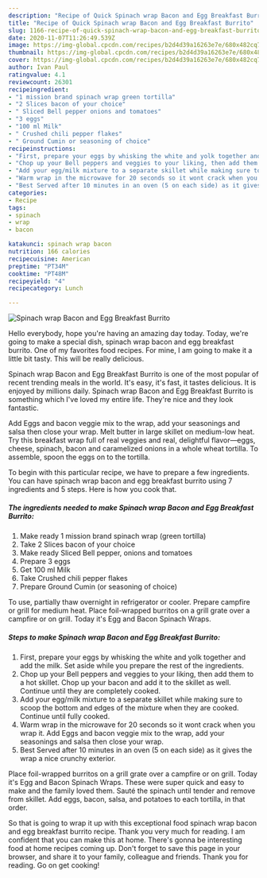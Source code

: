 ```yaml
---
description: "Recipe of Quick Spinach wrap Bacon and Egg Breakfast Burrito"
title: "Recipe of Quick Spinach wrap Bacon and Egg Breakfast Burrito"
slug: 1166-recipe-of-quick-spinach-wrap-bacon-and-egg-breakfast-burrito
date: 2020-11-07T11:26:49.539Z
image: https://img-global.cpcdn.com/recipes/b2d4d39a16263e7e/680x482cq70/spinach-wrap-bacon-and-egg-breakfast-burrito-recipe-main-photo.jpg
thumbnail: https://img-global.cpcdn.com/recipes/b2d4d39a16263e7e/680x482cq70/spinach-wrap-bacon-and-egg-breakfast-burrito-recipe-main-photo.jpg
cover: https://img-global.cpcdn.com/recipes/b2d4d39a16263e7e/680x482cq70/spinach-wrap-bacon-and-egg-breakfast-burrito-recipe-main-photo.jpg
author: Ivan Paul
ratingvalue: 4.1
reviewcount: 26301
recipeingredient:
- "1 mission brand spinach wrap green tortilla"
- "2 Slices bacon of your choice"
- " Sliced Bell pepper onions and tomatoes"
- "3 eggs"
- "100 ml Milk"
- " Crushed chili pepper flakes"
- " Ground Cumin or seasoning of choice"
recipeinstructions:
- "First, prepare your eggs by whisking the white and yolk together and add the milk. Set aside while you prepare the rest of the ingredients."
- "Chop up your Bell peppers and veggies to your liking, then add them to a hot skillet. Chop up your bacon and add it to the skillet as well. Continue until they are completely cooked."
- "Add your egg/milk mixture to a separate skillet while making sure to scoop the bottom and edges of the mixture when they are cooked. Continue until fully cooked."
- "Warm wrap in the microwave for 20 seconds so it wont crack when you wrap it. Add Eggs and bacon veggie mix to the wrap, add your seasonings and salsa then close your wrap."
- "Best Served after 10 minutes in an oven (5 on each side) as it gives the wrap a nice crunchy exterior."
categories:
- Recipe
tags:
- spinach
- wrap
- bacon

katakunci: spinach wrap bacon 
nutrition: 166 calories
recipecuisine: American
preptime: "PT34M"
cooktime: "PT48M"
recipeyield: "4"
recipecategory: Lunch

---
```



![Spinach wrap Bacon and Egg Breakfast Burrito](https://img-global.cpcdn.com/recipes/b2d4d39a16263e7e/680x482cq70/spinach-wrap-bacon-and-egg-breakfast-burrito-recipe-main-photo.jpg)

Hello everybody, hope you're having an amazing day today. Today, we're going to make a special dish, spinach wrap bacon and egg breakfast burrito. One of my favorites food recipes. For mine, I am going to make it a little bit tasty. This will be really delicious.

Spinach wrap Bacon and Egg Breakfast Burrito is one of the most popular of recent trending meals in the world. It's easy, it's fast, it tastes delicious. It is enjoyed by millions daily. Spinach wrap Bacon and Egg Breakfast Burrito is something which I've loved my entire life. They're nice and they look fantastic.

Add Eggs and bacon veggie mix to the wrap, add your seasonings and salsa then close your wrap. Melt butter in large skillet on medium-low heat. Try this breakfast wrap full of real veggies and real, delightful flavor—eggs, cheese, spinach, bacon and caramelized onions in a whole wheat tortilla. To assemble, spoon the eggs on to the tortilla.


To begin with this particular recipe, we have to prepare a few ingredients. You can have spinach wrap bacon and egg breakfast burrito using 7 ingredients and 5 steps. Here is how you cook that.

<!--inarticleads1-->

##### The ingredients needed to make Spinach wrap Bacon and Egg Breakfast Burrito:

1. Make ready 1 mission brand spinach wrap (green tortilla)
1. Take 2 Slices bacon of your choice
1. Make ready  Sliced Bell pepper, onions and tomatoes
1. Prepare 3 eggs
1. Get 100 ml Milk
1. Take  Crushed chili pepper flakes
1. Prepare  Ground Cumin (or seasoning of choice)


To use, partially thaw overnight in refrigerator or cooler. Prepare campfire or grill for medium heat. Place foil-wrapped burritos on a grill grate over a campfire or on grill. Today it&#39;s Egg and Bacon Spinach Wraps. 

<!--inarticleads2-->

##### Steps to make Spinach wrap Bacon and Egg Breakfast Burrito:

1. First, prepare your eggs by whisking the white and yolk together and add the milk. Set aside while you prepare the rest of the ingredients.
1. Chop up your Bell peppers and veggies to your liking, then add them to a hot skillet. Chop up your bacon and add it to the skillet as well. Continue until they are completely cooked.
1. Add your egg/milk mixture to a separate skillet while making sure to scoop the bottom and edges of the mixture when they are cooked. Continue until fully cooked.
1. Warm wrap in the microwave for 20 seconds so it wont crack when you wrap it. Add Eggs and bacon veggie mix to the wrap, add your seasonings and salsa then close your wrap.
1. Best Served after 10 minutes in an oven (5 on each side) as it gives the wrap a nice crunchy exterior.


Place foil-wrapped burritos on a grill grate over a campfire or on grill. Today it&#39;s Egg and Bacon Spinach Wraps. These were super quick and easy to make and the family loved them. Sauté the spinach until tender and remove from skillet. Add eggs, bacon, salsa, and potatoes to each tortilla, in that order. 

So that is going to wrap it up with this exceptional food spinach wrap bacon and egg breakfast burrito recipe. Thank you very much for reading. I am confident that you can make this at home. There's gonna be interesting food at home recipes coming up. Don't forget to save this page in your browser, and share it to your family, colleague and friends. Thank you for reading. Go on get cooking!
